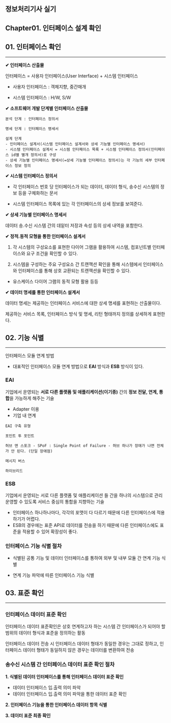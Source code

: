 ## 정보처리기사 실기

## Chapter01. 인터페이스 설계 확인

## 01. 인터페이스 확인

<hr>

**✔ 인터페이스 산출물**

인터페이스 = 사용자 인터페이스(User Interface) + 시스템 인터페이스

- 사용자 인터페이스 : 객체지향, 중간매개

- 시스템 인터페이스 : H/W, S/W

**✔ 소프트웨어 개발 단계별 인터페이스 산출물**

```
분석 단계 : 인터페이스 정의서

명세 단계 : 인터페이스 명세서

설계 단계 
- 인터페이스 설계서(시스템 인터페이스 설계서와 상세 기능별 인터페이스 명세서)
- 시스템 인터페이스 설계서 = 시스템 인터페이스 목록 + 시스템 인터페이스 정의서(인터페이스 id별 별개 정의서)로 구성
- 상세 기능별 인터페이스 명세서(=상세 기능별 인터페이스 정의서)는 각 기능의 세부 인터페이스 정보 정의
```

**✔ 시스템 인터페이스 정의서**

- 각 인터페이스 번호 당 인터페이스가 되는 데이터, 데이터 형식, 송수신 시스템의 정보 등을 구체화하는 문서

- 시스템 인터페이스 목록에 있는 각 인터페이스의 상세 정보를 보여준다.

**✔ 상세 기능별 인터페이스 명세서**

데이터 송.수신 시스템 간의 데잍터 저장과 속성 등의 상세 내역을 포함한다.

**✔ 정적.동적 모형을 통한 인터페이스 설계서**

1. 각 시스템의 구성요소를 표현한 다이어 그램을 활용하여 시스템, 컴포넌트별 인터페이스와 요구 조건을 확인할 수 있다.

2. 시스템을 구성하는 주요 구성요소 간 트랜잭션 확인을 통해 시스템에서 인터페이스와 인터페이스를 통해 상호 교환되는 트랜잭션을 확인할 수 있다.

- 유스케이스 다이어 그램의 동적 모형 활용 등등

**✔ 데이터 명세를 통한 인터페이스 설계서**

데이터 명세는 제공하는 인터페이스 서비스에 대한 상세 명세를 표현하는 산출물이다.

제공하는 서비스 목록, 인터페이스 방식 및 명세, 리턴 형태까지 정의를 상세하게 표현한다.

## 02. 기능 식별

<hr>

인터페이스 모듈 연계 방법

- 대표적인 인터페이스 모듈 연계 방법으로 **EAI** 방식과 **ESB** 방식이 있다.

### EAI

 기업에서 운영되는 **서로 다른 플랫폼 및 애플리케이션(이기종)** 간의 **정보 전달, 연계, 통합**을 가능하게 해주는 기술

- Adapter 이용
- 기업 내 연계

```
EAI 구축 유형

포인트 투 포인트

허브 앤 스포크 - SPoF : Single Point of Failure - 허브 하나가 장애가 나면 전체가 안 된다. (단일 장애점)

메시지 버스

하이브리드
```

### ESB

기업에서 운영되는 서로 다른 플랫폼 및 애플리케이션 들 간을 하나의 시스템으로 관리 운영할 수 있도록 서비스 중심의 통합을 지향하는 기술

- 인터페이스 하나하나마다, 각각의 포맷이 다 다르기 때문에 다른 인터페이스에 적용하기가 어렵다.
- ESB의 경우에는 표준 API로 데이터를 전송을 하기 때문에 다른 인터페이스에도 표준을 적용할 수 있어 확장성이 좋다.


### 인터페이스 기능 식별 절차

- 식별된 공통 기능 및 데이터 인터페이스를 통하여 외부 및 내부 모듈 간 연계 기능 식별

- 연계 기능 파악에 따른 인터페이스 기능 식별

## 03. 표준 확인

<hr>

### 인터페이스 데이터 표준 확인

인터페이스 데이터 표준확인은 상호 연계하고자 하는 시스템 간 인터페이스가 되어야 할 범위의 데이터 형식과 표준을 정의하는 활동

인터페이스 데이터 전송 시 인터페이스 데이터 형태가 동일한 경우는 그대로 정하고, 인터페이스 데이터 형태가 동일하지 않은 경우는 데이터를 변환하여 전송

### 송수신 시스템 간 인터페이스 데이터 표준 확인 절차

**1. 식별된 데이터 인터페이스를 통해 인터페이스 데이터 표준 확인**

- 데이터 인터페이스 입.출력 의미 파악
- 데이터 인터페이스 입.출력 의미 파악을 통한 데이터 표준 확인

**2. 인터페이스 기능을 통한 인터페이스 데이터 항목 식별**

**3. 데이터 표준 최종 확인**